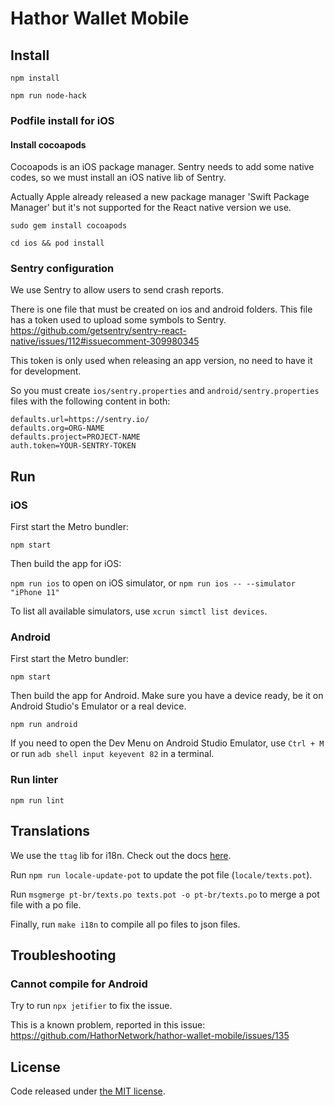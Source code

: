 # Hathor Wallet Mobile

## Install

`npm install`

`npm run node-hack`

### Podfile install for iOS

#### Install cocoapods

Cocoapods is an iOS package manager. Sentry needs to add some native codes, so we must install an iOS native lib of Sentry.

Actually Apple already released a new package manager 'Swift Package Manager' but it's not supported for the React native version we use.

`sudo gem install cocoapods`

`cd ios && pod install`

### Sentry configuration

We use Sentry to allow users to send crash reports.

There is one file that must be created on ios and android folders. This file has a token used to upload some symbols to Sentry.
https://github.com/getsentry/sentry-react-native/issues/112#issuecomment-309980345

This token is only used when releasing an app version, no need to have it for development.

So you must create `ios/sentry.properties` and `android/sentry.properties` files with the following content in both:

```
defaults.url=https://sentry.io/
defaults.org=ORG-NAME
defaults.project=PROJECT-NAME
auth.token=YOUR-SENTRY-TOKEN
```

## Run

### iOS

First start the Metro bundler:

`npm start`

Then build the app for iOS:

`npm run ios` to open on iOS simulator, or `npm run ios -- --simulator "iPhone 11"`

To list all available simulators, use `xcrun simctl list devices`.

### Android

First start the Metro bundler:

`npm start`

Then build the app for Android. Make sure you have a device ready, be it on Android Studio's Emulator or a real device.

`npm run android`

If you need to open the Dev Menu on Android Studio Emulator, use `Ctrl + M` or run `adb shell input keyevent 82` in a terminal.

### Run linter

`npm run lint`

## Translations

We use the `ttag` lib for i18n. Check out the docs [here](https://ttag.js.org/docs/quickstart.html).

Run `npm run locale-update-pot` to update the pot file (`locale/texts.pot`).

Run `msgmerge pt-br/texts.po texts.pot -o pt-br/texts.po` to merge a pot file with a po file.

Finally, run `make i18n` to compile all po files to json files.

## Troubleshooting

### Cannot compile for Android

Try to run `npx jetifier` to fix the issue.

This is a known problem, reported in this issue: https://github.com/HathorNetwork/hathor-wallet-mobile/issues/135

## License

Code released under [the MIT license](https://github.com/HathorNetwork/hathor-wallet-mobile/blob/master/LICENSE).
